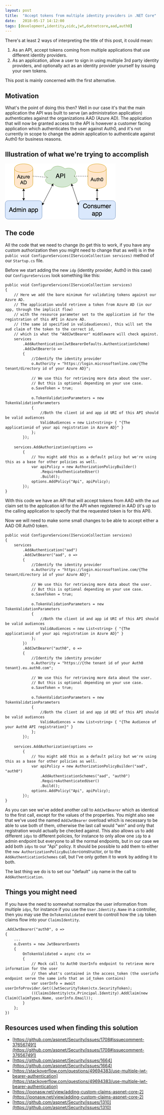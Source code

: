 ```yaml
---
layout: post
title:  "Accept tokens from multiple identity providers in .NET Core"
date:   2018-05-17 14:12:00
tags: [development,identity,oidc,jwt,dotnetcore,aad,auth0]
---
```


There's at least 2 ways of interpreting the title of this post, it could mean:

1. As an API, accept tokens coming from multiple applications that use different identity providers.
2. As an application, allow a user to sign in using multiple 3rd party identity providers, and optionally act as an identity provider yourself by issuing your own tokens.

This post is mainly concerned with the first alternative.

## Motivation

What's the point of doing this then? Well in our case it's that the main application the API was built to serve (an administration application) authenticates against the organizations AAD (Azure AD). The application that will now be granted access to the API is however a customer facing application which authenticates the user against Auth0, and it's not currently in scope to change the admin application to authenticate against Auth0 for business reasons.

## Illustration of what we're trying to accomplish

![Illustration of 2 applications querying the same API using tokens from different identity providers](/media/multiple-idps.png)

## The code

All the code that we need to change (to get this to work, if you have any custom authorization then you might need to change that as well) is in the `public void ConfigureServices(IServiceCollection services)` method of our `Startup.cs` file.

Before we start adding the new `idp` (identity provider, Auth0 in this case) our `ConfigureServices` look something like this:
```
public void ConfigureServices(IServiceCollection services)
{
    // Here we add the bare minimum for validating tokens against our Azure AD.
    // The application would retrieve a token from Azure AD (in our app, through the implicit flow)
    // with the resource parameter set to the application id for the registration of this API in Azure AD.
    // (the same id specified in validaudiences), this will set the aud claim of the token to the correct id,
    // which is what the "AddJwtBearer" middleware will check against.
    services
        .AddAuthentication(JwtBearerDefaults.AuthenticationScheme)
        .AddJwtBearer(o =>
        {
            //Identify the identity provider
            o.Authority = "https://login.microsoftonline.com/{The tenant/directory id of your Azure AD}";

            // We use this for retrieving more data about the user.
            // But this is optional depending on your use case.
            o.SaveToken = true;

            o.TokenValidationParameters = new TokenValidationParameters
            {
                //Both the client id and app id URI of this API should be valid audiences
                ValidAudiences = new List<string> { "{The applicationid of your api registration in Azure AD}" }
            };
        });

    services.AddAuthorization(options =>
        {
            // You might add this as a default policy but we're using this as a base for other policies as well.
            var apiPolicy = new AuthorizationPolicyBuilder()
                .RequireAuthenticatedUser()
                .Build();
            options.AddPolicy("Api", apiPolicy);
        });
}
```

With this code we have an API that will accept tokens from AAD with the `aud` claim set to the application id for the API when registered in AAD (it's up to the calling application to specify that the requested token is for this API).

Now we will need to make some small changes to be able to accept either a AAD OR Auth0 token.

```
public void ConfigureServices(IServiceCollection services)
{
    services
        .AddAuthentication("aad")
        .AddJwtBearer("aad", o =>
        {
            //Identify the identity provider
            o.Authority = "https://login.microsoftonline.com/{The tenant/directory id of your Azure AD}";

            // We use this for retrieving more data about the user.
            // But this is optional depending on your use case.
            o.SaveToken = true;

            o.TokenValidationParameters = new TokenValidationParameters
            {
                //Both the client id and app id URI of this API should be valid audiences
                ValidAudiences = new List<string> { "{The applicationid of your api registration in Azure AD}" }
            };
        })
        .AddJwtBearer("auth0", o =>
        {
            //Identify the identity provider
            o.Authority = "https://{the tenant id of your Auth0 tenant}.eu.auth0.com";

            // We use this for retrieving more data about the user.
            // But this is optional depending on your use case.
            o.SaveToken = true;

            o.TokenValidationParameters = new TokenValidationParameters
            {
                //Both the client id and app id URI of this API should be valid audiences
                ValidAudiences = new List<string> { "{The Audience of your Auth0 API registration}" }
            };
        });

    services.AddAuthorization(options =>
        {
            // You might add this as a default policy but we're using this as a base for other policies as well.
            var apiPolicy = new AuthorizationPolicyBuilder("aad", "auth0")
                .AddAuthenticationSchemes("aad", "auth0")
                .RequireAuthenticatedUser()
                .Build();
            options.AddPolicy("Api", apiPolicy);
        });
}
```

As you can see we've added another call to `AddJwtBearer` which as identical to the first call, except for the values of the properties. You might also see that we've used the named `AddJwtBearer` overload which is necessary to be able to use both of them, otherwise the last call would "win" and only that registration would actually be checked against. This also allows us to add different `idps` to different policies, for instance to only allow one `idp` to a admin endpoint but everyone to all the normal endpoints, but in our case we add both `idps` to our "Api" policy. It should be possible to add them to either the `new AuthorizationPolicyBuilder`constructor, or to the `AddAuthenticationSchemes` call, but I've only gotten it to work by adding it to both.

The last thing we do is to set our "default" `idp` name in the call to `AddAuthentication`.

## Things you might need

If you have the need to somewhat normalize the user information from multiple `idps`, for instance if you use the `User.Identity.Name` in a controller, then you may use the `OnTokenValidated` event to controll how the `idp` token claims flow into your `ClaimsIdentity`.

```
.AddJwtBearer("auth0", o =>
{
    ...
    o.Events = new JwtBearerEvents
    {
        OnTokenValidated = async ctx =>
        {
            // Mock call to Auth0 UserInfo endpoint to retrieve more information for the user
            // then what's contained in the access_token (the userinfo endpoint serve the same info that an id_token contains)
            var userInfo = await userInfoProvider.Get((JwtSecurityToken)ctx.SecurityToken);
            ((ClaimsIdentity)ctx.Principal.Identity).AddClaim(new Claim(ClaimTypes.Name, userInfo.Email));
        }
    };
})
```


## Resources used when finding this solution
- [https://github.com/aspnet/Security/issues/1708#issuecomment-376567491](https://github.com/aspnet/Security/issues/1708#issuecomment-376567491)
- [https://github.com/aspnet/Security/issues/1664](https://github.com/aspnet/Security/issues/1664)
- [https://stackoverflow.com/questions/49694383/use-multiple-jwt-bearer-authentication](https://stackoverflow.com/questions/49694383/use-multiple-jwt-bearer-authentication)
- [https://joonasw.net/view/adding-custom-claims-aspnet-core-2](https://joonasw.net/view/adding-custom-claims-aspnet-core-2)
- [https://github.com/aspnet/Security/issues/1310](https://github.com/aspnet/Security/issues/1310)